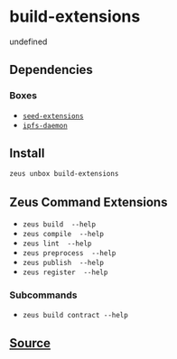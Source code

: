 
build-extensions
====================


undefined



## Dependencies
### Boxes
* [`seed-extensions`](seed-extensions.md)
* [`ipfs-daemon`](ipfs-daemon.md)




## Install
```bash
zeus unbox build-extensions
```



## Zeus Command Extensions
* ```zeus build  --help```
* ```zeus compile  --help```
* ```zeus lint  --help```
* ```zeus preprocess  --help```
* ```zeus publish  --help```
* ```zeus register  --help```
### Subcommands
* ```zeus build contract --help```






## [Source](https://github.com/liquidapps-io/zeus-sdk/tree/master/boxes/groups/core/build-extensions)